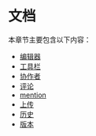 # 文档

本章节主要包含以下内容：

<ul>
  <li><a href="/document/editor.md/">编辑器</a></li>
  <li><a href="/document/toolbar.md/">工具栏</a></li>
  <li><a href="/document/collaborator.md/">协作者</a></li>
  <li><a href="/document/comment.md/">评论</a></li>
  <li><a href="/document/mention.md/">mention</a></li>
  <li><a href="/document/uploader.md/">上传</a></li>
  <li><a href="/document/history.md/">历史</a></li>
  <li><a href="/document/revision.md/">版本</a></li>
</ul>
